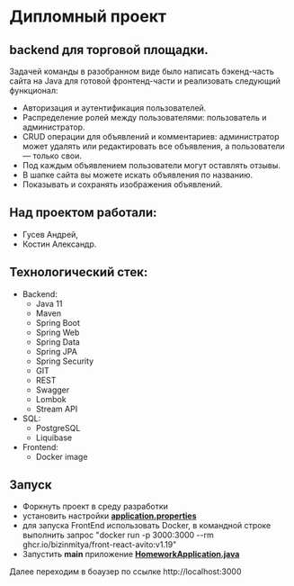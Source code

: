 # Дипломный проект
## backend для торговой площадки.

Задачей команды в разобранном виде было написать бэкенд-часть сайта на Java для готовой фронтенд-части и реализовать следующий функционал:

- Авторизация и аутентификация пользователей.
- Распределение ролей между пользователями: пользователь и администратор.
- CRUD операции для объявлений и комментариев: администратор может удалять или редактировать все объявления, а пользователи — только свои.
- Под каждым объявлением пользователи могут оставлять отзывы.
- В шапке сайта вы можете искать объявления по названию.
- Показывать и сохранять изображения объявлений.


## Над проектом работали:
- Гусев Андрей,
- Костин Александр.

## Технологический стек:

* Backend:
    - Java 11
    - Maven
    - Spring Boot
    - Spring Web
    - Spring Data
    - Spring JPA
    - Spring Security
    - GIT
    - REST
    - Swagger
    - Lombok
    - Stream API
* SQL:
    - PostgreSQL
    - Liquibase
* Frontend:
    - Docker image

## Запуск
- Форкнуть проект в среду разработки
- установить настройки **[application.properties](src/main/resources/application.properties)**
- для запуска FrontEnd использовать Docker, в командной строке выполнить запрос  "docker run -p 3000:3000 --rm ghcr.io/bizinmitya/front-react-avito:v1.19"
- Запустить **main** приложение **[HomeworkApplication.java](src/main/java/ru/skypro/homework/HomeworkApplication.java)**

Далее переходим в боаузер по ссылке http://localhost:3000
